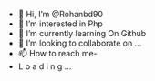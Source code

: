 - 👋 Hi, I’m @Rohanbd90
- 👀 I’m interested in Php
- 🌱 I’m currently learning On Github
- 💞️ I’m looking to collaborate on ...
- 📫 How to reach me-
- L o a d i n g ...

<!---
Rohanbd90/Rohanbd90 is a ✨ special ✨ repository because its `README.md` (this file) appears on your GitHub profile.
You can click the Preview link to take a look at your changes.
--->
